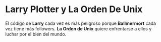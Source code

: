 # Larry Plotter y La Orden De Unix

El código de **Larry** cada vez es más peligroso porque **Ballmermort** cada vez tiene más followers.
**La Orden de Unix** quiere enfrentarse a ellos y luchar por el bien del mundo.
